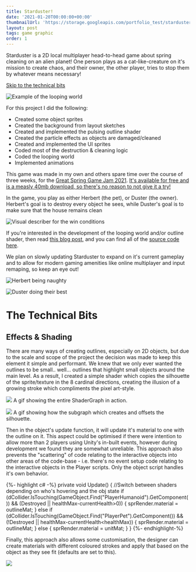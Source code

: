 ```yaml
---
title: Starduster!
date: '2021-01-20T00:00:00+00:00'
thumbnailUrl: 'https://storage.googleapis.com/portfolio_test/starduster/Hero_Image.png'
layout: post
tags: game graphic
order: 1
---
```

Starduster is a 2D local multiplayer head-to-head game about spring cleaning on an alien planet! One person plays as a cat-like-creature on it's mission to create chaos, and their owner, the other player, tries to stop them by whatever means necessary!

[Skip to the technical bits](#the-technical-bits)

![Example of the looping world](https://storage.googleapis.com/portfolio_test/starduster/loop_example.gif)

For this project I did the following:
- Created some object sprites
- Created the background from layout sketches
- Created and implemented the pulsing outline shader
- Created the particle effects as objects are damaged/cleaned
- Created and implemented the UI sprites
- Coded most of the destruction & cleaning logic
- Coded the looping world
- Implemented animations

This game was made in my own and others spare time over the course of three weeks, for the [Great Spring Game Jam 2021](https://kgeary.itch.io/starduster). [It's available for free and is a measly 40mb download, so there's no reason to not give it a try!](https://kgeary.itch.io/starduster)

In the game, you play as either Herbert (the pet), or Duster (the owner). Herbert's goal is to destroy every object he sees, while Duster's goal is to make sure that the house remains clean

![Visual describer for the win conditions](https://storage.googleapis.com/portfolio_test/starduster/Describing.png)

If you're interested in the development of the looping world and/or outline shader, then read [this blog post](/posts/2021-03-21-starduster), and you can find all of the [source code here](https://github.com/oh-ok/Greenhouse).

We plan on slowly updating Starduster to expand on it's current gameplay and to allow for modern gaming amenities like online multiplayer and input remaping, so keep an eye out!

![Herbert being naughty](https://img.itch.zone/aW1nLzU0ODA1NDkuZ2lm/original/LRBcMs.gif)

![Duster doing their best](https://img.itch.zone/aW1nLzU0ODA1NzYuZ2lm/original/WoE0wX.gif)

# The Technical Bits

## Effects & Shading

There are many ways of creating outlines, especially on 2D objects, but due to the scale and scope of the project the decision was made to keep this element it simple and performant. We knew that we only ever wanted the outlines to be small.. well... outlines that highlight small objects around the main level. As a result, I created a simple shader which copies the silhouette of the sprite/texture in the 8 cardinal directions, creating the illusion of a growing stroke which compliments the pixel art-style.

![](https://i.imgur.com/CypN0VC.gif)
A gif showing the entire ShaderGraph in action.

![](https://i.imgur.com/znELHY5.gif)
A gif showing how the subgraph which creates and offsets the silhouette.

Then in the object's update function, it will update it's material to one with the outline on it. This aspect could be optimised if there were intention to allow more than 2 players using Unity's in-built events, however during development we found they are somewhat unreliable. This approach also prevents the "scattering" of code relating to the interactive objects into other areas of the code-base - i.e. there's no event setup code relating to the interactive objects in the Player scripts. Only the object script handles it's own behavior. 

{%- highlight c# -%}
    private void Update()
    {
        //Switch between shaders depending on who's hovering and the obj state
        if (dCollider.IsTouching(GameObject.Find("PlayerHumanoid").GetComponent<Collider2D>()) && (Destroyed || healthMax-currentHealth>0))
        {
            sprRender.material = outlineMat;
        }
        else if (dCollider.IsTouching(GameObject.Find("PlayerPet").GetComponent<Collider2D>()) && (!Destroyed || healthMax-currentHealth<healthMax))
        {
            sprRender.material = outlineMat;
        }
        else
        {
            sprRender.material = unitMat;
        }
    }
{%- endhighlight-%}

Finally, this approach also allows some customisation, the designer can create materials with different coloured strokes and apply that based on the object as they see fit (defaults are set to this).

![](https://i.imgur.com/OoPih0G.png)